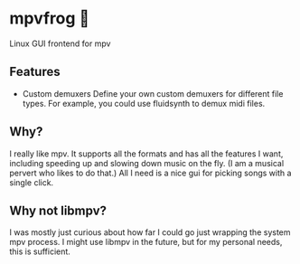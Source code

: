 # mpvfrog 🐸
Linux GUI frontend for mpv

## Features

- Custom demuxers
	Define your own custom demuxers for different file types.
	For example, you could use fluidsynth to demux midi files.

## Why?
I really like mpv.
It supports all the formats and has all the features I want, including speeding up and slowing down music on the fly.
(I am a musical pervert who likes to do that.)
All I need is a nice gui for picking songs with a single click.

## Why not libmpv?
I was mostly just curious about how far I could go just wrapping the system mpv process.
I might use libmpv in the future, but for my personal needs, this is sufficient.
